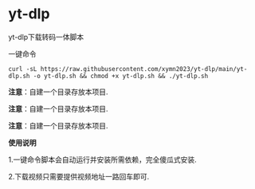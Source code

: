 # yt-dlp
yt-dlp下载转码一体脚本

一键命令

```
curl -sL https://raw.githubusercontent.com/xymn2023/yt-dlp/main/yt-dlp.sh -o yt-dlp.sh && chmod +x yt-dlp.sh && ./yt-dlp.sh
```

**注意**：自建一个目录存放本项目.

**注意**：自建一个目录存放本项目.

**注意**：自建一个目录存放本项目.



**使用说明**


1.一键命令脚本会自动运行并安装所需依赖，完全傻瓜式安装.


2.下载视频只需要提供视频地址一路回车即可.
